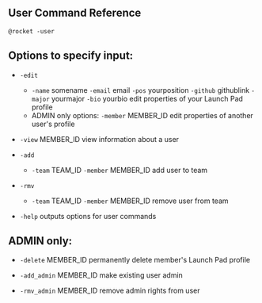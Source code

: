 ## User Command Reference


`@rocket -user`

## Options to specify input:

* `-edit`
    * `-name` somename `-email` email `-pos` yourposition `-github` githublink `-major` yourmajor `-bio` yourbio
        edit properties of your Launch Pad profile
    * ADMIN only options: `-member` MEMBER_ID
        edit properties of another user's profile


* `-view` MEMBER_ID
    view information about a user


* `-add`
     * `-team` TEAM_ID `-member` MEMBER_ID
        add user to team


* `-rmv`
    * `-team` TEAM_ID `-member` MEMBER_ID
        remove user from team


* `-help`
    outputs options for user commands


## ADMIN only:

* `-delete` MEMBER_ID
    permanently delete member's Launch Pad profile


* `-add_admin` MEMBER_ID
    make existing user admin


* `-rmv_admin` MEMBER_ID 
    remove admin rights from user
